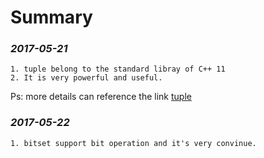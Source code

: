 Summary
==========

### *2017-05-21*
	1. tuple belong to the standard libray of C++ 11
	2. It is very powerful and useful.

Ps: more details can reference the link [tuple](http://en.cppreference.com/mwiki/index.php?title=Special%3ASearch&search=tuple)

### *2017-05-22*
	1. bitset support bit operation and it's very convinue.

